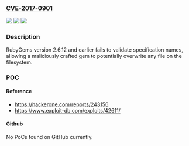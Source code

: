### [CVE-2017-0901](https://cve.mitre.org/cgi-bin/cvename.cgi?name=CVE-2017-0901)
![](https://img.shields.io/static/v1?label=Product&message=RubyGems&color=blue)
![](https://img.shields.io/static/v1?label=Version&message=n%2Fa&color=blue)
![](https://img.shields.io/static/v1?label=Vulnerability&message=Improper%20Limitation%20of%20a%20Pathname%20to%20a%20Restricted%20Directory%20('Path%20Traversal'%26%23219%3B%26%23170%3B)%20(CWE-22)&color=brighgreen)

### Description

RubyGems version 2.6.12 and earlier fails to validate specification names, allowing a maliciously crafted gem to potentially overwrite any file on the filesystem.

### POC

#### Reference
- https://hackerone.com/reports/243156
- https://www.exploit-db.com/exploits/42611/

#### Github
No PoCs found on GitHub currently.

